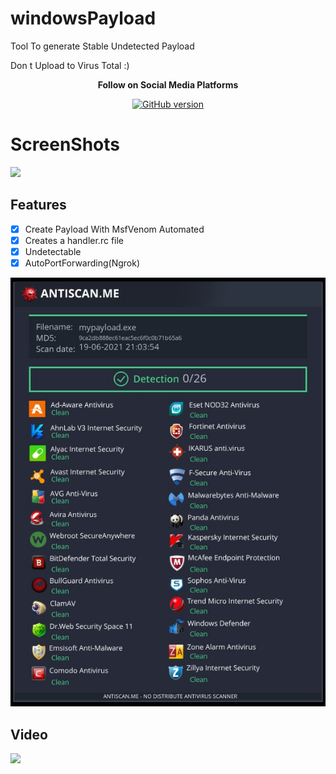 # windowsPayload
Tool To generate Stable Undetected Payload

Don t Upload to Virus Total :) 


<p align="center">
  <b> Follow on Social Media Platforms </b>
</p>


<p align="center">
<p align="center">
<a href="https://www.facebook.com/achihemek.achihemek/"><img title="GitHub version" src="https://img.shields.io/badge/-Facebook-blue" ></a> 
</p>


# ScreenShots

![](/Screenshot/)


## Features
- [x] Create Payload With MsfVenom Automated
- [x] Creates a handler.rc file
- [x] Undetectable 
- [x] AutoPortForwarding(Ngrok) 

![](Detection.png)


<h2>Video</h2>
<a href="https://www.youtube.com/watch?v=GN0BW_jQ03k"><img src="https://www.upload.ee/image/13243510/Screenshot_from_2021-06-17_14-59-40.png" style="max-width:100%;"></a>
